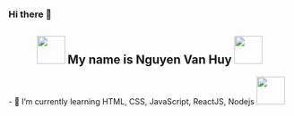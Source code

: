 ### Hi there 👋 
<div style="text-align: center">
  <h2> <img src="http://petxinh.weebly.com/uploads/1/3/1/7/131737961/09ba6dbf97bdb9c01eac30f08896b959.gif" width="50" height="50"</img> My name is <b>Nguyen Van Huy</b>  <img src="https://camo.githubusercontent.com/fb070d9f71a64edbafed08519130d75e7e0a0a69665d50d94ad095157f702e59/68747470733a2f2f6d656469612e67697068792e636f6d2f6d656469612f6d47634e6a736657416a593541455a4e77362f67697068792e676966" width="50" height="50"</img>
  </h2>
</div>
<p>- 🌱 I’m currently learning HTML, CSS, JavaScript, ReactJS, Nodejs <img src="https://camo.githubusercontent.com/63371d36886ee658f5a97401f393e1ab1684b2fd3de674b8f5efc7d410b2a3d0/68747470733a2f2f6d656469612e67697068792e636f6d2f6d656469612f57556c706c634d704f43456d5447427442572f67697068792e676966" width="50" height="50"></img></p>




